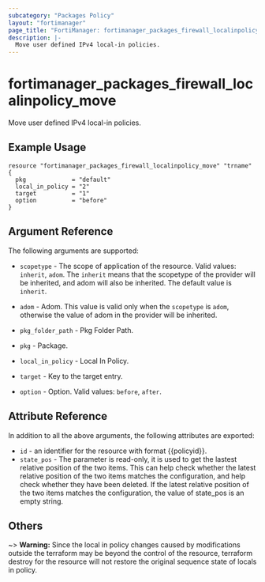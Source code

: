 ```yaml
---
subcategory: "Packages Policy"
layout: "fortimanager"
page_title: "FortiManager: fortimanager_packages_firewall_localinpolicy_move"
description: |-
  Move user defined IPv4 local-in policies.
---
```


# fortimanager_packages_firewall_localinpolicy_move
Move user defined IPv4 local-in policies.

## Example Usage

```hcl
resource "fortimanager_packages_firewall_localinpolicy_move" "trname" {
  pkg             = "default"
  local_in_policy = "2"
  target          = "1"
  option          = "before"
}
```

## Argument Reference


The following arguments are supported:

* `scopetype` - The scope of application of the resource. Valid values: `inherit`, `adom`. The `inherit` means that the scopetype of the provider will be inherited, and adom will also be inherited. The default value is `inherit`.
* `adom` - Adom. This value is valid only when the `scopetype` is `adom`, otherwise the value of adom in the provider will be inherited.
* `pkg_folder_path` - Pkg Folder Path.
* `pkg` - Package.
* `local_in_policy` - Local In Policy.

* `target` - Key to the target entry.
* `option` - Option. Valid values: `before`, `after`.


## Attribute Reference

In addition to all the above arguments, the following attributes are exported:
* `id` - an identifier for the resource with format {{policyid}}.
* `state_pos` - The parameter is read-only, it is used to get the lastest relative position of the two items. This can help check whether the latest relative position of the two items matches the configuration, and help check whether they have been deleted. If the latest relative position of the two items matches the configuration, the value of state_pos is an empty string.

## Others

~> **Warning:** Since the local in policy changes caused by modifications outside the terraform may be beyond the control of the resource, terraform destroy for the resource will not restore the original sequence state of locals in policy.
